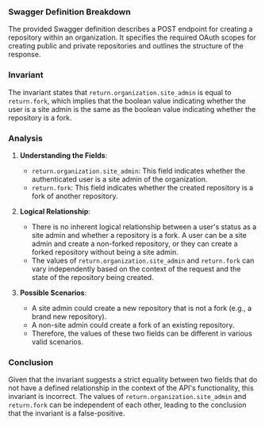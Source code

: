 ### Swagger Definition Breakdown
The provided Swagger definition describes a POST endpoint for creating a repository within an organization. It specifies the required OAuth scopes for creating public and private repositories and outlines the structure of the response.

### Invariant
The invariant states that `return.organization.site_admin` is equal to `return.fork`, which implies that the boolean value indicating whether the user is a site admin is the same as the boolean value indicating whether the repository is a fork.

### Analysis
1. **Understanding the Fields**:
   - `return.organization.site_admin`: This field indicates whether the authenticated user is a site admin of the organization.
   - `return.fork`: This field indicates whether the created repository is a fork of another repository.

2. **Logical Relationship**:
   - There is no inherent logical relationship between a user's status as a site admin and whether a repository is a fork. A user can be a site admin and create a non-forked repository, or they can create a forked repository without being a site admin.
   - The values of `return.organization.site_admin` and `return.fork` can vary independently based on the context of the request and the state of the repository being created.

3. **Possible Scenarios**:
   - A site admin could create a new repository that is not a fork (e.g., a brand new repository).
   - A non-site admin could create a fork of an existing repository.
   - Therefore, the values of these two fields can be different in various valid scenarios.

### Conclusion
Given that the invariant suggests a strict equality between two fields that do not have a defined relationship in the context of the API's functionality, this invariant is incorrect. The values of `return.organization.site_admin` and `return.fork` can be independent of each other, leading to the conclusion that the invariant is a false-positive.
